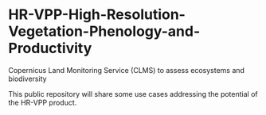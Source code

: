 # HR-VPP-High-Resolution-Vegetation-Phenology-and-Productivity
Copernicus Land Monitoring Service (CLMS) to assess ecosystems and biodiversity

This public repository will share some use cases addressing the potential of the HR-VPP product.   
